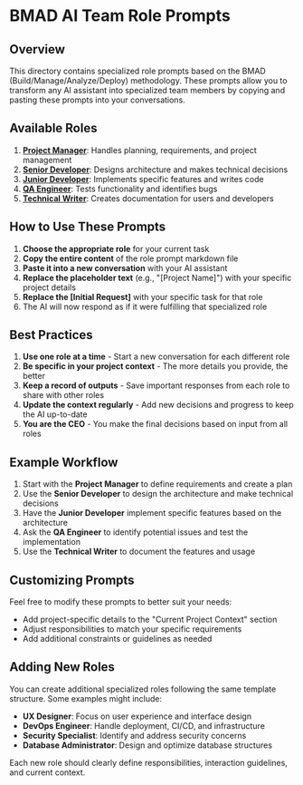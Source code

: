 # BMAD AI Team Role Prompts

## Overview

This directory contains specialized role prompts based on the BMAD (Build/Manage/Analyze/Deploy) methodology. These prompts allow you to transform any AI assistant into specialized team members by copying and pasting these prompts into your conversations.

## Available Roles

1. **[Project Manager](./project_manager.md)**: Handles planning, requirements, and project management
2. **[Senior Developer](./senior_developer.md)**: Designs architecture and makes technical decisions
3. **[Junior Developer](./junior_developer.md)**: Implements specific features and writes code
4. **[QA Engineer](./qa_engineer.md)**: Tests functionality and identifies bugs
5. **[Technical Writer](./technical_writer.md)**: Creates documentation for users and developers

## How to Use These Prompts

1. **Choose the appropriate role** for your current task
2. **Copy the entire content** of the role prompt markdown file
3. **Paste it into a new conversation** with your AI assistant
4. **Replace the placeholder text** (e.g., "[Project Name]") with your specific project details
5. **Replace the [Initial Request]** with your specific task for that role
6. The AI will now respond as if it were fulfilling that specialized role

## Best Practices

1. **Use one role at a time** - Start a new conversation for each different role
2. **Be specific in your project context** - The more details you provide, the better
3. **Keep a record of outputs** - Save important responses from each role to share with other roles
4. **Update the context regularly** - Add new decisions and progress to keep the AI up-to-date
5. **You are the CEO** - You make the final decisions based on input from all roles

## Example Workflow

1. Start with the **Project Manager** to define requirements and create a plan
2. Use the **Senior Developer** to design the architecture and make technical decisions
3. Have the **Junior Developer** implement specific features based on the architecture
4. Ask the **QA Engineer** to identify potential issues and test the implementation
5. Use the **Technical Writer** to document the features and usage

## Customizing Prompts

Feel free to modify these prompts to better suit your needs:

- Add project-specific details to the "Current Project Context" section
- Adjust responsibilities to match your specific requirements
- Add additional constraints or guidelines as needed

## Adding New Roles

You can create additional specialized roles following the same template structure. Some examples might include:

- **UX Designer**: Focus on user experience and interface design
- **DevOps Engineer**: Handle deployment, CI/CD, and infrastructure
- **Security Specialist**: Identify and address security concerns
- **Database Administrator**: Design and optimize database structures

Each new role should clearly define responsibilities, interaction guidelines, and current context.
